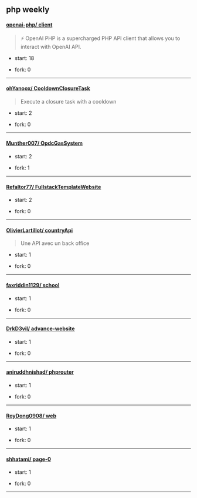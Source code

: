 ## php weekly

#### [openai-php/ client](https://github.com/openai-php/client)
>  ⚡️ OpenAI PHP is a supercharged PHP API client that allows you to interact with OpenAI API.
+ start: 18
+ fork: 0
---
#### [ohYanoox/ CooldownClosureTask](https://github.com/ohYanoox/CooldownClosureTask)
>  Execute a closure task with a cooldown
+ start: 2
+ fork: 0
---
#### [Munther007/ OpdcGasSystem](https://github.com/Munther007/OpdcGasSystem)
>  
+ start: 2
+ fork: 1
---
#### [Refaltor77/ FullstackTemplateWebsite](https://github.com/Refaltor77/FullstackTemplateWebsite)
>  
+ start: 2
+ fork: 0
---
#### [OlivierLartillot/ countryApi](https://github.com/OlivierLartillot/countryApi)
>  Une API avec un back office
+ start: 1
+ fork: 0
---
#### [faxriddin1129/ school](https://github.com/faxriddin1129/school)
>  
+ start: 1
+ fork: 0
---
#### [DrkD3vil/ advance-website](https://github.com/DrkD3vil/advance-website)
>  
+ start: 1
+ fork: 0
---
#### [aniruddhnishad/ phprouter](https://github.com/aniruddhnishad/phprouter)
>  
+ start: 1
+ fork: 0
---
#### [RoyDong0908/ web](https://github.com/RoyDong0908/web)
>  
+ start: 1
+ fork: 0
---
#### [shhatami/ page-0](https://github.com/shhatami/page-0)
>  
+ start: 1
+ fork: 0
---
